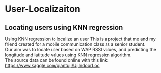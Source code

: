 # User-Localizaiton
## Locating users using KNN regression
Using KNN regression to localize an user This is a project that me and my friend created for a mobile communication class as a senior student.  <br />
Our aim was to locate user based on WAP RSSI values, and predicting the longitude and latitude values using KNN regression algorithm.           <br />
The source data can be found online with this link: https://www.kaggle.com/giantuji/UjiIndoorLoc                                                <br />
